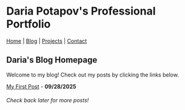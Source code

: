 # Daria Potapov's Professional Portfolio

[Home](index.md) | [Blog](blog.md) | [Projects](projects.md) | [Contact](contact.md)

## Daria's Blog Homepage
Welcome to my blog! Check out my posts by clicking the links below.

[My First Post](2025-09-28-My-First-Post.md) - **09/28/2025**

###### Check back later for more posts!

